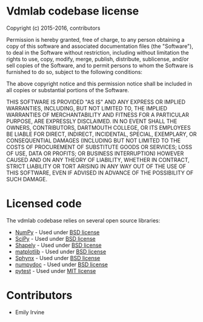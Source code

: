 Vdmlab codebase license
=======================

Copyright (c) 2015-2016, contributors

Permission is hereby granted, free of charge, to any person obtaining a copy
of this software and associated documentation files (the "Software"), to deal
in the Software without restriction, including without limitation the rights
to use, copy, modify, merge, publish, distribute, sublicense, and/or sell
copies of the Software, and to permit persons to whom the Software is
furnished to do so, subject to the following conditions:

The above copyright notice and this permission notice shall be included in
all copies or substantial portions of the Software.

THIS SOFTWARE IS PROVIDED "AS IS" AND ANY EXPRESS OR IMPLIED
WARRANTIES, INCLUDING, BUT NOT LIMITED TO, THE IMPLIED WARRANTIES OF
MERCHANTABILITY AND FITNESS FOR A PARTICULAR PURPOSE, ARE EXPRESSLY
DISCLAIMED. IN NO EVENT SHALL THE OWNERS, CONTRIBUTORS, DARTMOUTH
COLLEGE, OR ITS EMPLOYEES BE LIABLE FOR DIRECT, INDIRECT, INCIDENTAL,
SPECIAL, EXEMPLARY, OR CONSEQUENTIAL DAMAGES (INCLUDING BUT NOT
LIMITED TO THE COSTS OF PROCUREMENT OF SUBSTITUTE GOODS OR SERVICES;
LOSS OF USE, DATA OR PROFITS; OR BUSINESS INTERRUPTION) HOWEVER CAUSED
AND ON ANY THEORY OF LIABILITY, WHETHER IN CONTRACT, STRICT LIABILITY
OR TORT ARISING IN ANY WAY OUT OF THE USE OF THIS SOFTWARE, EVEN IF
ADVISED IN ADVANCE OF THE POSSIBILITY OF SUCH DAMAGE.

Licensed code
=============

The vdmlab codebase relies on several open source libraries:

- [NumPy](http://www.numpy.org/) - Used under [BSD license](http://www.numpy.org/license.html)
- [SciPy](https://www.scipy.org/) - Used under [BSD license](https://www.scipy.org/scipylib/license.html)
- [Shapely](https://pypi.python.org/pypi/Shapely) - Used under [BSD license](https://github.com/Toblerity/Shapely/blob/master/LICENSE.txt)
- [matplotlib](http://matplotlib.org/) - Used under [BSD license](http://matplotlib.org/users/license.html)
- [Sphynx](http://www.sphinx-doc.org/en/stable/) - Used under [BSD license](https://bitbucket.org/birkenfeld/sphinx/src/be5bd373a1a47fb68d70523b6e980e654e070e9f/LICENSE?at=default)
- [numpydoc](https://github.com/numpy/numpydoc) - Used under [BSD license](https://github.com/numpy/numpydoc/blob/master/LICENSE.txt)
- [pytest](http://docs.pytest.org/en/latest/) - Used under [MIT license](http://docs.pytest.org/en/latest/license.html)

Contributors
============
- Emily Irvine